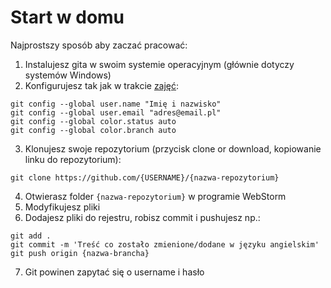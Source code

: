 # Start w domu
Najprostszy sposób aby zaczać pracować:
1. Instalujesz gita w swoim systemie operacyjnym (głównie dotyczy systemów Windows)
2. Konfigurujesz tak jak w trakcie [zajęć](https://github.com/infoshareacademy/jfdzs1-materialy/blob/master/slides/2017-10-15_GIT.pdf):
  ```
  git config --global user.name "Imię i nazwisko"
  git config --global user.email "adres@email.pl"
  git config --global color.status auto
  git config --global color.branch auto
  ```
3. Klonujesz swoje repozytorium (przycisk clone or download, kopiowanie linku do repozytorium):
  ```
  git clone https://github.com/{USERNAME}/{nazwa-repozytorium}
  ```
4. Otwierasz folder `{nazwa-repozytorium}` w programie WebStorm
5. Modyfikujesz pliki
6. Dodajesz pliki do rejestru, robisz commit i pushujesz np.:
  ```
  git add .
  git commit -m 'Treść co zostało zmienione/dodane w języku angielskim'
  git push origin {nazwa-brancha}
  ```
7. Git powinen zapytać się o username i hasło
